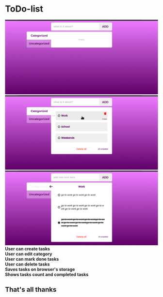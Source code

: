 # ToDo-list
![to do list app](/screenshots/Screenshot1.png)
![](/screenshots/Screenshot2.png)
![](/screenshots/Screenshot3.png)
**User can create tasks** <br/>
**User can edit category** <br/>
**User can mark done tasks**<br/>
**User can delete tasks**<br/>
**Saves tasks on browser's storage**<br/>
**Shows tasks count and completed tasks**<br/>
## That's all thanks
